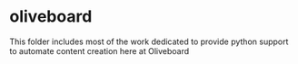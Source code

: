 # oliveboard

This folder includes most of the work dedicated to provide python support to automate content creation here at Oliveboard

